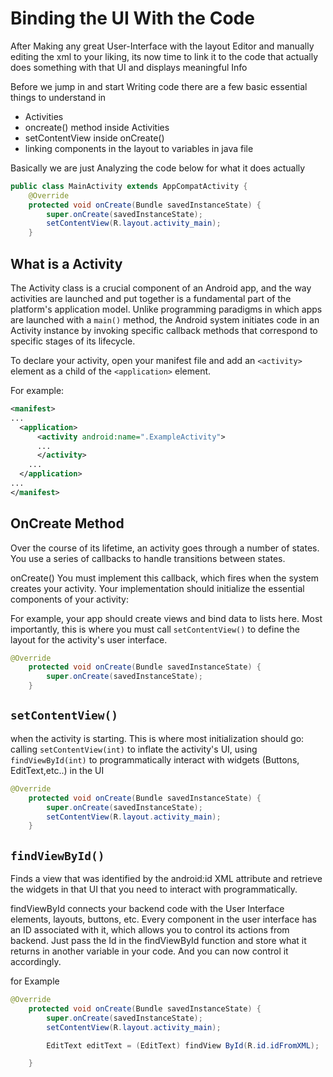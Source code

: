# Binding the UI With the Code

After Making any great User-Interface with the layout Editor and manually editing the xml to your liking, its now time to link it to the code that actually does something with that UI and displays meaningful Info

Before we jump in and start Writing code there are a few basic essential things to understand in 

- Activities
- oncreate() method inside Activities
- setContentView inside onCreate()
- linking components in the layout to variables in java file

Basically we are just Analyzing the code below for what it does actually
```java 
public class MainActivity extends AppCompatActivity {
    @Override
    protected void onCreate(Bundle savedInstanceState) {
        super.onCreate(savedInstanceState);
        setContentView(R.layout.activity_main);
    }

```

## What is a Activity
The Activity class is a crucial component of an Android app, and the way activities are launched and put together is a fundamental part of the platform's application model. Unlike programming paradigms in which apps are launched with a ```main()``` method, the Android system initiates code in an Activity instance by invoking specific callback methods that correspond to specific stages of its lifecycle.

To declare your activity, open your manifest file and add an
```<activity>``` element as a child of the ```<application>``` element.

For example:
```xml
<manifest>
...
  <application>
      <activity android:name=".ExampleActivity">
      ...
      </activity>
    ...
  </application>
...
</manifest>
```


## OnCreate Method
Over the course of its lifetime, an activity goes through a number of states. You use a series of callbacks to handle transitions between states.

onCreate()
You must implement this callback, which fires when the system creates your activity. Your implementation should initialize the essential components of your activity: 

For example, your app should create views and bind data to lists here. Most importantly, this is where you must call ```setContentView()``` to define the layout for the activity's user interface.

```java
@Override
    protected void onCreate(Bundle savedInstanceState) {
        super.onCreate(savedInstanceState);
    }
```

## ```setContentView()```
when the activity is starting. This is where most initialization should go: calling ```setContentView(int)``` to inflate the activity's UI, using ```findViewById(int)``` to programmatically interact with widgets (Buttons, EditText,etc..) in the UI
```java
@Override
    protected void onCreate(Bundle savedInstanceState) {
        super.onCreate(savedInstanceState);
        setContentView(R.layout.activity_main);
    }
```

## ```findViewById()```

Finds a view that was identified by the android:id XML attribute
and retrieve the widgets in that UI that you need to interact with programmatically.

findViewById connects your backend code with the User Interface elements, layouts, buttons, etc. Every component in the user interface has an ID associated with it, which allows you to control its actions from backend. Just pass the Id in the findViewById function and store what it returns in another variable in your code. And you can now control it accordingly.

for Example
```java
@Override
    protected void onCreate(Bundle savedInstanceState) {
        super.onCreate(savedInstanceState);
        setContentView(R.layout.activity_main);

        EditText editText = (EditText) findView ById(R.id.idFromXML);

    }
```

